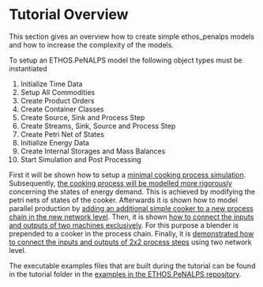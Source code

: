 # Tutorial Overview

This section gives an overview how to create simple ethos_penalps models and how to increase the complexity of the models.

To setup an ETHOS.PeNALPS model the following object types must be instantiated

1. Initialize Time Data
2. Setup All Commodities
3. Create Product Orders
4. Create Container Classes
5. Create Source, Sink and Process Step
6. Create Streams, Sink, Source and Process Step
7. Create Petri Net of States
8. Initialize Energy Data
9. Create Internal Storages and Mass Balances
10. Start Simulation and Post Processing

First it will be shown how to setup a [minimal cooking process simulation](1_single_cooker_process_chain.md). Subsequently, [the cooking process will be modelled more rigorously ](2_add_more_states.md) concerning the states of energy demand. This is achieved by modifying the petri nets of states of the cooker. Afterwards it is shown how to model parallel production by [adding an additional simple cooker to a new process chain in the new network level](3_add_more_cookers_for_parallel_operations.md). Then, it is shown [how to connect the inputs and outputs of two machines exclusively](4_connect_two_process_steps_exclusively.md). For this purpose a blender is prepended to a cooker in the process chain. Finally, it is [demonstrated how to connect the inputs and outputs of 2x2 process steps](5_connect_three_or_more_process_steps.md) using two network level.

The executable examples files that are built during the tutorial can be found in the tutorial folder in the [examples in the ETHOS.PeNALPS repository](https://github.com/FZJ-IEK3-VSA/ETHOS_PeNALPS).
